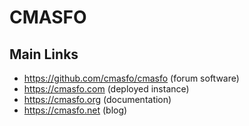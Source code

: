 
# CMASFO

## Main Links

* https://github.com/cmasfo/cmasfo (forum software)
* https://cmasfo.com (deployed instance)
* https://cmasfo.org (documentation)
* https://cmasfo.net (blog)
